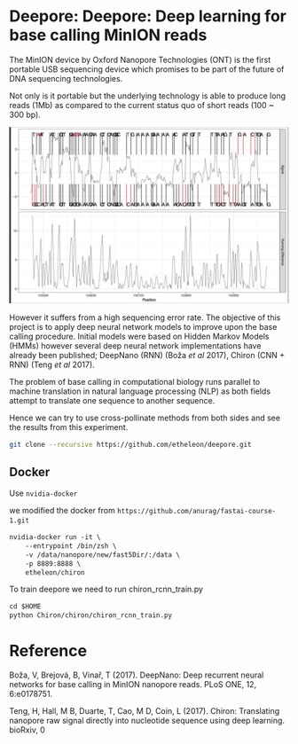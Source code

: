 # Deepore: Deepore: Deep learning for base calling MinION reads

The MinION device by Oxford Nanopore Technologies (ONT) is the first portable
USB sequencing device which promises to be part of the future of DNA sequencing technologies.

Not only is it portable but the underlying technology is able to produce long reads (1Mb) 
as compared to the current status quo of short reads (100 ~ 300 bp).

![alt text](https://github.com/etheleon/deepore/blob/master/misc/photo_2017-10-26_16-40-05.jpg)

However it suffers from a high sequencing error rate.
The objective of this project is to apply deep neural network models to improve upon the base calling procedure. Initial models were based on Hidden Markov Models (HMMs)
however several deep neural network implementations have already been published;
DeepNano (RNN) (Boža _et al_ 2017), Chiron (CNN + RNN) (Teng _et al_ 2017).

The problem of base calling in computational biology runs parallel to
machine translation in natural language processing (NLP) as both fields
 attempt to translate one sequence to another sequence.

Hence we can try to use cross-pollinate methods from both sides and see the results from this experiment.

```bash
git clone --recursive https://github.com/etheleon/deepore.git
```

## Docker

Use `nvidia-docker`

we modified the docker from `https://github.com/anurag/fastai-course-1.git`


```
nvidia-docker run -it \
    --entrypoint /bin/zsh \
    -v /data/nanopore/new/fast5Dir/:/data \
    -p 8889:8888 \
    etheleon/chiron
```

To train deepore we need to run chiron_rcnn_train.py

```
cd $HOME 
python Chiron/chiron/chiron_rcnn_train.py
```

# Reference

Boža, V, Brejová, B, Vinař, T (2017). DeepNano: Deep recurrent neural networks for base calling in MinION nanopore reads. PLoS ONE, 12, 6:e0178751.

Teng, H, Hall, M B, Duarte, T, Cao, M D, Coin, L (2017). Chiron: Translating nanopore raw signal directly into nucleotide sequence using deep learning. bioRxiv, 
0

